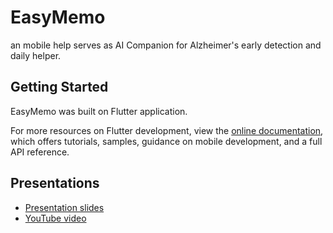 # EasyMemo

an mobile help serves as AI Companion for Alzheimer's early detection and daily helper.

## Getting Started

EasyMemo was built on Flutter application.

For more resources on Flutter development, view the
[online documentation](https://docs.flutter.dev/), which offers tutorials,
samples, guidance on mobile development, and a full API reference.

## Presentations

- [Presentation slides](https://docs.google.com/presentation/d/1vucwYp45FQGLbQEKPhv-L5gC6QeYHfbWweIfPMEwPD0/edit?usp=sharing)
- [YouTube video](https://youtu.be/zgzGsh_Z6CE?si=Ret3MNocz6YBS_K-)

